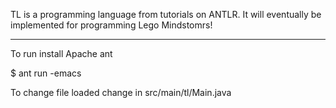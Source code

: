 TL is a programming language from tutorials on ANTLR.
It will eventually be implemented for programming Lego Mindstomrs!  

----
To run install Apache ant

$ ant run -emacs

To change file loaded change in src/main/tl/Main.java
